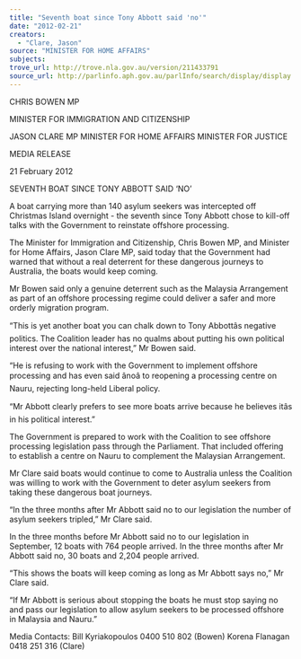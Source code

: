 ```yaml
---
title: "Seventh boat since Tony Abbott said 'no'"
date: "2012-02-21"
creators:
  - "Clare, Jason"
source: "MINISTER FOR HOME AFFAIRS"
subjects:
trove_url: http://trove.nla.gov.au/version/211433791
source_url: http://parlinfo.aph.gov.au/parlInfo/search/display/display.w3p;query=Id%3A%22media/pressrel/1436932%22
---
```


 

 CHRIS BOWEN MP 

 MINISTER FOR IMMIGRATION AND CITIZENSHIP   

 JASON CLARE MP  MINISTER FOR HOME AFFAIRS  MINISTER FOR JUSTICE   

 MEDIA RELEASE 

 21 February 2012 

 SEVENTH BOAT SINCE TONY ABBOTT SAID ‘NO’   

 A boat carrying more than 140 asylum seekers was intercepted off Christmas Island overnight -  the seventh since Tony Abbott chose to kill-off talks with the Government to reinstate offshore  processing.   

 The Minister for Immigration and Citizenship, Chris Bowen MP, and Minister for Home Affairs,  Jason Clare MP, said today that the Government had warned that without a real deterrent for  these dangerous journeys to Australia, the boats would keep coming.   

 Mr Bowen said only a genuine deterrent such as the Malaysia Arrangement as part of an offshore  processing regime could deliver a safer and more orderly migration program.   

 “This is yet another boat you can chalk down to Tony Abbottâs negative politics. The Coalition  leader has no qualms about putting his own political interest over the national interest,” Mr  Bowen said.   

 “He is refusing to work with the Government to implement offshore processing and has even said  ânoâ to reopening a processing centre on Nauru, rejecting long-held Liberal policy.   

 “Mr Abbott clearly prefers to see more boats arrive because he believes itâs in his political  interest.”   

 The Government is prepared to work with the Coalition to see offshore processing legislation  pass through the Parliament. That included offering to establish a centre on Nauru to  complement the Malaysian Arrangement.   

 Mr Clare said boats would continue to come to Australia unless the Coalition was willing to work  with the Government to deter asylum seekers from taking these dangerous boat journeys.   

 “In the three months after Mr Abbott said no to our legislation the number of asylum seekers  tripled,” Mr Clare said.    

 In the three months before Mr Abbott said no to our legislation in September, 12 boats with 764  people arrived. In the three months after Mr Abbott said no, 30 boats and 2,204 people arrived.    

 “This shows the boats will keep coming as long as Mr Abbott says no,” Mr Clare said.    

 “If Mr Abbott is serious about stopping the boats he must stop saying no and pass our legislation  to allow asylum seekers to be processed offshore in Malaysia and Nauru.”     

 Media Contacts: Bill Kyriakopoulos 0400 510 802 (Bowen)  Korena Flanagan 0418 251 316 (Clare) 


